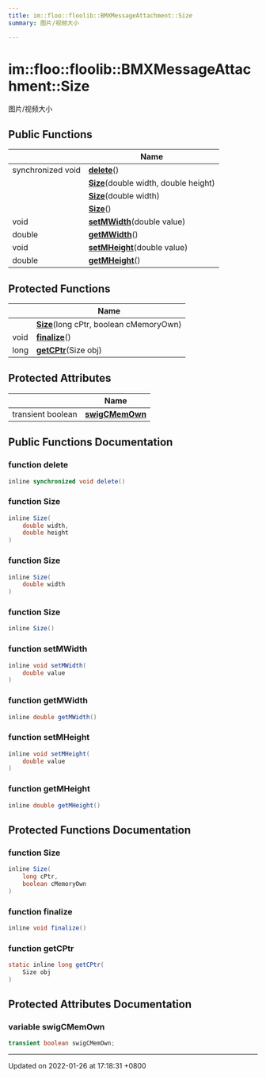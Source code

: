 ```yaml
---
title: im::floo::floolib::BMXMessageAttachment::Size
summary: 图片/视频大小 

---
```


# im::floo::floolib::BMXMessageAttachment::Size



图片/视频大小 

## Public Functions

|                | Name           |
| -------------- | -------------- |
| synchronized void | **[delete](classim_1_1floo_1_1floolib_1_1_b_m_x_message_attachment_1_1_size.md#function-delete)**() |
| | **[Size](classim_1_1floo_1_1floolib_1_1_b_m_x_message_attachment_1_1_size.md#function-size)**(double width, double height) |
| | **[Size](classim_1_1floo_1_1floolib_1_1_b_m_x_message_attachment_1_1_size.md#function-size)**(double width) |
| | **[Size](classim_1_1floo_1_1floolib_1_1_b_m_x_message_attachment_1_1_size.md#function-size)**() |
| void | **[setMWidth](classim_1_1floo_1_1floolib_1_1_b_m_x_message_attachment_1_1_size.md#function-setmwidth)**(double value) |
| double | **[getMWidth](classim_1_1floo_1_1floolib_1_1_b_m_x_message_attachment_1_1_size.md#function-getmwidth)**() |
| void | **[setMHeight](classim_1_1floo_1_1floolib_1_1_b_m_x_message_attachment_1_1_size.md#function-setmheight)**(double value) |
| double | **[getMHeight](classim_1_1floo_1_1floolib_1_1_b_m_x_message_attachment_1_1_size.md#function-getmheight)**() |

## Protected Functions

|                | Name           |
| -------------- | -------------- |
| | **[Size](classim_1_1floo_1_1floolib_1_1_b_m_x_message_attachment_1_1_size.md#function-size)**(long cPtr, boolean cMemoryOwn) |
| void | **[finalize](classim_1_1floo_1_1floolib_1_1_b_m_x_message_attachment_1_1_size.md#function-finalize)**() |
| long | **[getCPtr](classim_1_1floo_1_1floolib_1_1_b_m_x_message_attachment_1_1_size.md#function-getcptr)**(Size obj) |

## Protected Attributes

|                | Name           |
| -------------- | -------------- |
| transient boolean | **[swigCMemOwn](classim_1_1floo_1_1floolib_1_1_b_m_x_message_attachment_1_1_size.md#variable-swigcmemown)**  |

## Public Functions Documentation

### function delete

```java
inline synchronized void delete()
```


### function Size

```java
inline Size(
    double width,
    double height
)
```


### function Size

```java
inline Size(
    double width
)
```


### function Size

```java
inline Size()
```


### function setMWidth

```java
inline void setMWidth(
    double value
)
```


### function getMWidth

```java
inline double getMWidth()
```


### function setMHeight

```java
inline void setMHeight(
    double value
)
```


### function getMHeight

```java
inline double getMHeight()
```


## Protected Functions Documentation

### function Size

```java
inline Size(
    long cPtr,
    boolean cMemoryOwn
)
```


### function finalize

```java
inline void finalize()
```


### function getCPtr

```java
static inline long getCPtr(
    Size obj
)
```


## Protected Attributes Documentation

### variable swigCMemOwn

```java
transient boolean swigCMemOwn;
```


-------------------------------

Updated on 2022-01-26 at 17:18:31 +0800